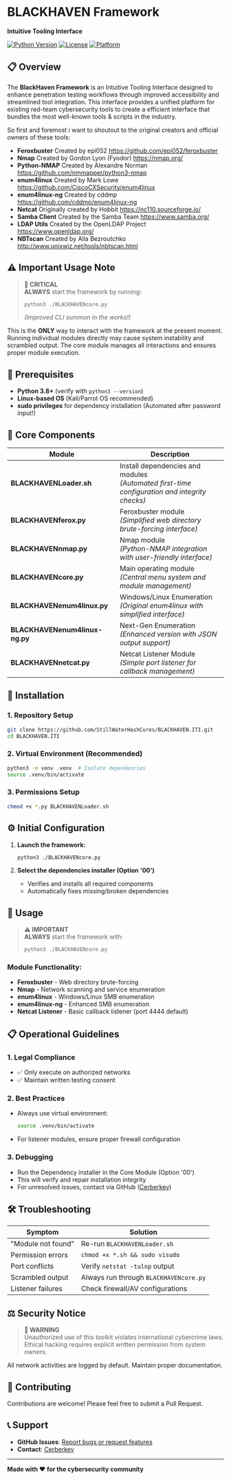 # BLACKHAVEN Framework
**Intuitive Tooling Interface**

[![Python Version](https://img.shields.io/badge/python-3.8+-blue.svg)](https://python.org)
[![License](https://img.shields.io/badge/license-MIT-green.svg)](LICENSE)
[![Platform](https://img.shields.io/badge/platform-Linux-orange.svg)](https://www.linux.org/)

## 📋 Overview

The **BlackHaven Framework** is an Intuitive Tooling Interface designed to enhance penetration testing workflows through improved accessibility and streamlined tool integration. This interface provides a unified platform for existing red-team cybersecurity tools to create a efficient interface that bundles the most well-known tools & scripts in the industry.

So first and foremost i want to shoutout to the original creators and official owners of these tools:
- **Feroxbuster** Created by epi052 https://github.com/epi052/feroxbuster
- **Nmap** Created by Gordon Lyon (Fyodor) https://nmap.org/
- **Python-NMAP** Created by Alexandre Norman https://github.com/nmmapper/python3-nmap
- **enum4linux** Created by Mark Lowe https://github.com/CiscoCXSecurity/enum4linux
- **enum4linux-ng** Created by cddmp https://github.com/cddmp/enum4linux-ng
- **Netcat** Originally created by Hobbit https://nc110.sourceforge.io/
- **Samba Client** Created by the Samba Team https://www.samba.org/
- **LDAP Utils** Created by the OpenLDAP Project https://www.openldap.org/
- **NBTscan** Created by Alla Bezroutchko http://www.unixwiz.net/tools/nbtscan.html

## ⚠️ Important Usage Note

> **🚨 CRITICAL**  
> **ALWAYS** start the framework by running:
> ```bash
> python3 ./BLACKHAVENcore.py
> ```
> *(Improved CLI summon in the works!)*

This is the **ONLY** way to interact with the framework at the present moment. Running individual modules directly may cause system instability and scrambled output. The core module manages all interactions and ensures proper module execution.

## 🔧 Prerequisites

- **Python 3.8+** (verify with `python3 --version`)
- **Linux-based OS** (Kali/Parrot OS recommended)
- **sudo privileges** for dependency installation (Automated after password input!)

## 🧩 Core Components

| Module | Description |
|--------|-------------|
| **BLACKHAVENLoader.sh** | Install dependencies and modules<br>*(Automated first-time configuration and integrity checks)* |
| **BLACKHAVENferox.py** | Feroxbuster module<br>*(Simplified web directory brute-forcing interface)* |
| **BLACKHAVENnmap.py** | Nmap module<br>*(Python-NMAP integration with user-friendly interface)* |
| **BLACKHAVENcore.py** | Main operating module<br>*(Central menu system and module management)* |
| **BLACKHAVENenum4linux.py** | Windows/Linux Enumeration<br>*(Original enum4linux with simplified interface)* |
| **BLACKHAVENenum4linux-ng.py** | Next-Gen Enumeration<br>*(Enhanced version with JSON output support)* |
| **BLACKHAVENnetcat.py** | Netcat Listener Module<br>*(Simple port listener for callback management)* |

## 🚀 Installation

### 1. Repository Setup
```bash
git clone https://github.com/StillWaterHashCures/BLACKHAVEN.ITI.git
cd BLACKHAVEN.ITI
```

### 2. Virtual Environment (Recommended)
```bash
python3 -m venv .venv  # Isolate dependencies
source .venv/bin/activate
```

### 3. Permissions Setup
```bash
chmod +x *.py BLACKHAVENLoader.sh
```

## ⚙️ Initial Configuration

1. **Launch the framework:**
   ```bash
   python3 ./BLACKHAVENcore.py
   ```

2. **Select the dependencies installer (Option '00')**
   - Verifies and installs all required components
   - Automatically fixes missing/broken dependencies

## 📖 Usage

> **⚠️ IMPORTANT**  
> **ALWAYS** start the framework with:
> ```bash
> python3 ./BLACKHAVENcore.py
> ```

### Module Functionality:
- **Feroxbuster** - Web directory brute-forcing
- **Nmap** - Network scanning and service enumeration
- **enum4linux** - Windows/Linux SMB enumeration
- **enum4linux-ng** - Enhanced SMB enumeration
- **Netcat Listener** - Basic callback listener (port 4444 default)

## 📋 Operational Guidelines

### 1. Legal Compliance
- ✅ Only execute on authorized networks
- ✅ Maintain written testing consent

### 2. Best Practices
- Always use virtual environment:
  ```bash
  source .venv/bin/activate
  ```
- For listener modules, ensure proper firewall configuration

### 3. Debugging
- Run the Dependency installer in the Core Module (Option '00')
- This will verify and repair installation integrity
- For unresolved issues, contact via GitHub ([Cerberkey](https://github.com/Cerberkey))

## 🛠️ Troubleshooting

| Symptom | Solution |
|---------|----------|
| "Module not found" | Re-run `BLACKHAVENLoader.sh` |
| Permission errors | `chmod +x *.sh && sudo visudo` |
| Port conflicts | Verify `netstat -tulnp` output |
| Scrambled output | Always run through `BLACKHAVENcore.py` |
| Listener failures | Check firewall/AV configurations |

## ⚖️ Security Notice

> **🚨 WARNING**  
> Unauthorized use of this toolkit violates international cybercrime laws.  
> Ethical hacking requires explicit written permission from system owners.

All network activities are logged by default. Maintain proper documentation.

## 🤝 Contributing

Contributions are welcome! Please feel free to submit a Pull Request.

## 📞 Support

- **GitHub Issues**: [Report bugs or request features](https://github.com/StillWaterHashCures/BLACKHAVEN.ITI/issues)
- **Contact**: [Cerberkey](https://github.com/Cerberkey)

---

**Made with ❤️ for the cybersecurity community**
